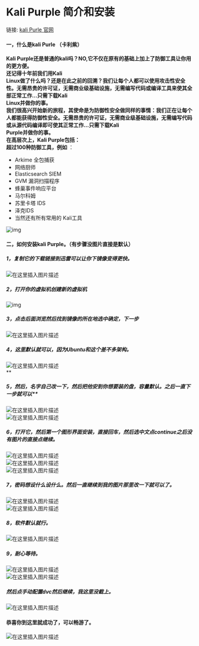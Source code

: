 # Kali Purple 简介和安装

链接: [kali Purle 官网](https://www.kali.org/get-kali/#kali-installer-images)

#### 一，什么是kali Purle （卡利紫）

**Kali Purple还是普通的kali吗？NO,它不仅在原有的基础上加上了防御工具让你用的更方便。  
还记得十年前我们用Kali  
Linux做了什么吗？还是在此之前的回溯？我们让每个人都可以使用攻击性安全性。无需昂贵的许可证，无需商业级基础设施，无需编写代码或编译工具来使其全部正常工作…只需下载Kali  
Linux并做你的事。  
我们很高兴开始新的旅程，其使命是为防御性安全做同样的事情：我们正在让每个人都能获得防御性安全。无需昂贵的许可证，无需商业级基础设施，无需编写代码或从源代码编译即可使其正常工作…只需下载Kali  
Purple并做你的事。**  
**在高层次上，Kali Purple包括：**  
**超过100种防御工具，例如** ：  

- Arkime 全包捕获  
- 网络厨师  
- Elasticsearch SIEM  
- GVM 漏洞扫描程序  
- 蜂巢事件响应平台  
- 马尔科姆  
- 苏里卡塔 IDS  
- 泽克IDS  
- 当然还有所有常用的 Kali工具 




![img](https://minioapi.nerubian.cn/image/20250422174511829.png)



#### 二，如何安装kali Purple。（有步骤没图片直接是默认）

##### 1，复制它的下载链接到迅雷可以让你下镜像变得更快。

![在这里插入图片描述](https://minioapi.nerubian.cn/image/20250422174541565.png)



##### 2，打开你的虚拟机创建新的虚拟机

![img](https://minioapi.nerubian.cn/image/20250422174154286.png)

##### 3，点击后面浏览然后找到镜像的所在地选中确定，下一步

![在这里插入图片描述](https://minioapi.nerubian.cn/image/20250422174758803.png)

##### 4，这里默认就可以，因为Ubuntu和这个差不多架构。

![在这里插入图片描述](https://minioapi.nerubian.cn/image/20250422174756220.png)  
\*\*

##### 5，然后，名字自己改一下，然后把他安到你想要装的盘，容量默认。之后一直下一步就可以\*\*

![在这里插入图片描述](https://minioapi.nerubian.cn/image/20250422174753356.png)  
![在这里插入图片描述](https://minioapi.nerubian.cn/image/20250422174751227.png)

##### 6，打开它，然后第一个图形界面安装，直接回车，然后选中文点continue之后没有图片的直接点继续。

![在这里插入图片描述](https://minioapi.nerubian.cn/image/20250422174748803.png)  
![在这里插入图片描述](https://minioapi.nerubian.cn/image/20250422174746593.png)  
![在这里插入图片描述](https://minioapi.nerubian.cn/image/20250422174743975.png)

##### 7，密码想设什么设什么。然后一直继续到我的图片那里改一下就可以了。

![在这里插入图片描述](https://minioapi.nerubian.cn/image/20250422174741854.png)  
![在这里插入图片描述](https://minioapi.nerubian.cn/image/20250422174738748.png)

##### 8，软件默认就行。

![在这里插入图片描述](https://minioapi.nerubian.cn/image/20250422174736332.png)

##### 9，耐心等待。

![在这里插入图片描述](https://minioapi.nerubian.cn/image/20250422174734091.png)  
![在这里插入图片描述](https://minioapi.nerubian.cn/image/20250422174731933.png)

##### 然后点手动配置dvc然后继续，我这里没截上。

![在这里插入图片描述](https://minioapi.nerubian.cn/image/20250422174727940.png)

#### 恭喜你到这里就成功了，可以畅游了。

![在这里插入图片描述](https://minioapi.nerubian.cn/image/20250422174726174.png)


